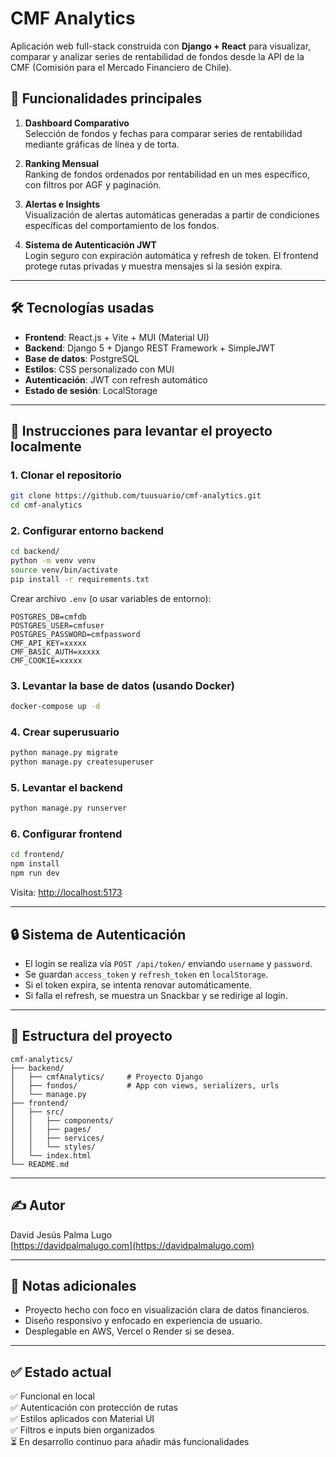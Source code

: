 # CMF Analytics

Aplicación web full-stack construida con **Django + React** para visualizar, comparar y analizar series de rentabilidad de fondos desde la API de la CMF (Comisión para el Mercado Financiero de Chile).

## 🎯 Funcionalidades principales

1. **Dashboard Comparativo**  
   Selección de fondos y fechas para comparar series de rentabilidad mediante gráficas de línea y de torta.

2. **Ranking Mensual**  
   Ranking de fondos ordenados por rentabilidad en un mes específico, con filtros por AGF y paginación.

3. **Alertas e Insights**  
   Visualización de alertas automáticas generadas a partir de condiciones específicas del comportamiento de los fondos.

4. **Sistema de Autenticación JWT**  
   Login seguro con expiración automática y refresh de token. El frontend protege rutas privadas y muestra mensajes si la sesión expira.

---

## 🛠️ Tecnologías usadas

- **Frontend**: React.js + Vite + MUI (Material UI)
- **Backend**: Django 5 + Django REST Framework + SimpleJWT
- **Base de datos**: PostgreSQL
- **Estilos**: CSS personalizado con MUI
- **Autenticación**: JWT con refresh automático
- **Estado de sesión**: LocalStorage

---

## 🚀 Instrucciones para levantar el proyecto localmente

### 1. Clonar el repositorio

```bash
git clone https://github.com/tuusuario/cmf-analytics.git
cd cmf-analytics
```

### 2. Configurar entorno backend

```bash
cd backend/
python -m venv venv
source venv/bin/activate
pip install -r requirements.txt
```

Crear archivo `.env` (o usar variables de entorno):

```
POSTGRES_DB=cmfdb
POSTGRES_USER=cmfuser
POSTGRES_PASSWORD=cmfpassword
CMF_API_KEY=xxxxx
CMF_BASIC_AUTH=xxxxx
CMF_COOKIE=xxxxx
```

### 3. Levantar la base de datos (usando Docker)

```bash
docker-compose up -d
```

### 4. Crear superusuario

```bash
python manage.py migrate
python manage.py createsuperuser
```

### 5. Levantar el backend

```bash
python manage.py runserver
```

### 6. Configurar frontend

```bash
cd frontend/
npm install
npm run dev
```

Visita: [http://localhost:5173](http://localhost:5173)

---

## 🔒 Sistema de Autenticación

- El login se realiza vía `POST /api/token/` enviando `username` y `password`.
- Se guardan `access_token` y `refresh_token` en `localStorage`.
- Si el token expira, se intenta renovar automáticamente.
- Si falla el refresh, se muestra un Snackbar y se redirige al login.

---

## 📁 Estructura del proyecto

```
cmf-analytics/
├── backend/
│   ├── cmfAnalytics/     # Proyecto Django
│   ├── fondos/           # App con views, serializers, urls
│   └── manage.py
├── frontend/
│   ├── src/
│   │   ├── components/
│   │   ├── pages/
│   │   ├── services/
│   │   └── styles/
│   └── index.html
└── README.md
```

---

## ✍️ Autor

David Jesús Palma Lugo  
[https://davidpalmalugo.com](https://davidpalmalugo.com)

---

## 📌 Notas adicionales

- Proyecto hecho con foco en visualización clara de datos financieros.
- Diseño responsivo y enfocado en experiencia de usuario.
- Desplegable en AWS, Vercel o Render si se desea.

---

## ✅ Estado actual

✅ Funcional en local  
✅ Autenticación con protección de rutas  
✅ Estilos aplicados con Material UI  
✅ Filtros e inputs bien organizados  
⏳ En desarrollo continuo para añadir más funcionalidades